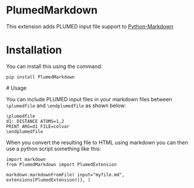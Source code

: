 # PlumedMarkdown

This extension adds PLUMED input file support to [Python-Markdown](https://github.com/Python-Markdown/markdown)

# Installation

You can install this using the command:

````
pip install PlumedMarkdown
````

# Usage

You can include PLUMED input files in your markdown files between `\plumedfile` and `\endplumedfile` as shown below:

````
\plumedfile
d1: DISTANCE ATOMS=1,2
PRINT ARG=d1 FILE=colvar
\endplumedfile
````

When you convert the resulting file to HTML using markdown you can then use a python script something like this:

````
import markdown
from PlumedMarkdown import PlumedExtension

markdown.markdownFromFile( input="myfile.md", extensions[PlumedExtension()], )
````
